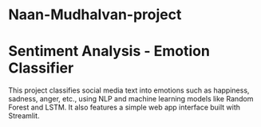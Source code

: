 # Naan-Mudhalvan-project

# Sentiment Analysis - Emotion Classifier

This project classifies social media text into emotions such as happiness, sadness, anger, etc., using NLP and machine learning models like Random Forest and LSTM. It also features a simple web app interface built with Streamlit.
